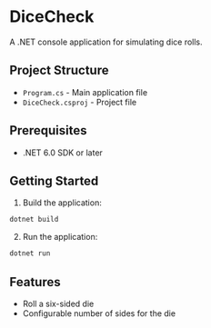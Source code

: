 # DiceCheck

A .NET console application for simulating dice rolls.

## Project Structure
- `Program.cs` - Main application file
- `DiceCheck.csproj` - Project file

## Prerequisites
- .NET 6.0 SDK or later

## Getting Started
1. Build the application:
```bash
dotnet build
```

2. Run the application:
```bash
dotnet run
```

## Features
- Roll a six-sided die
- Configurable number of sides for the die
